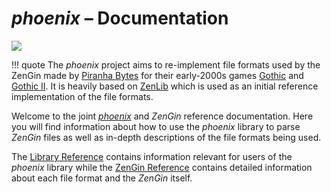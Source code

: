 # *phoenix* – Documentation

![](assets/logo.png)

!!! quote
The *phoenix* project aims to re-implement file formats used by the ZenGin made
by [Piranha Bytes](https://www.piranha-bytes.com/)
for their early-2000s games [Gothic](https://en.wikipedia.org/wiki/Gothic_(video_game))
and [Gothic II](https://en.wikipedia.org/wiki/Gothic_II).
It is heavily based on [ZenLib](https://github.com/Try/ZenLib) which is used as an initial reference implementation
of the file formats.

Welcome to the joint [*phoenix*]() and *ZenGin* reference documentation. Here you will find information about how to
use the *phoenix* library to parse *ZenGin* files as well as in-depth descriptions of the file formats being used.

The [Library Reference](library/overview.md) contains information relevant for users of the *phoenix* library while the
[ZenGin Reference](engine/overview.md) contains detailed information about each file format and the *ZenGin*
itself.
